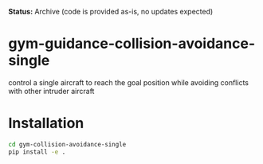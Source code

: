 **Status:** Archive (code is provided as-is, no updates expected)

# gym-guidance-collision-avoidance-single

control a single aircraft to reach the goal position while avoiding conflicts with other intruder aircraft

# Installation

```bash
cd gym-collision-avoidance-single
pip install -e .
```

